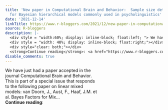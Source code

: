 ```yaml
---
title: 'New paper in Computational Brain and Behavior:  Sample size determination
  for Bayesian hierarchical models commonly used in psycholinguistics'
date: '2021-12-14'
linkTitle: https://www.r-bloggers.com/2021/12/new-paper-in-computational-brain-and-behavior-sample-size-determination-for-bayesian-hierarchical-models-commonly-used-in-psycholinguistics/
source: R-bloggers
description: |-
  <div style = "width:60%; display: inline-block; float:left; "> We have just had a paper accepted in the journal Computational Brain and Behavior. This is part of a special issue that responds to the following paper on linear mixed models: van Doorn, J., Aust, F., Haaf, J.M. et al. Bayes Factors for Mix...</div>
  <div style = "width: 40%; display: inline-block; float:right;"></div>
  <div style="clear: both;"></div>
  <strong>Continue reading</strong>: <a href="https://www.r-bloggers.com/2021/12/new-paper-in-computational-brain-and-behavior-sample-size-determination-for-bayesian-hierarchical-models-co ...
disable_comments: true
---
```

<div style = "width:60%; display: inline-block; float:left; "> We have just had a paper accepted in the journal Computational Brain and Behavior. This is part of a special issue that responds to the following paper on linear mixed models: van Doorn, J., Aust, F., Haaf, J.M. et al. Bayes Factors for Mix...</div>
<div style = "width: 40%; display: inline-block; float:right;"></div>
<div style="clear: both;"></div>
<strong>Continue reading</strong>: <a href="https://www.r-bloggers.com/2021/12/new-paper-in-computational-brain-and-behavior-sample-size-determination-for-bayesian-hierarchical-models-co ...